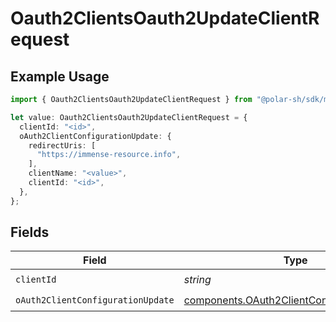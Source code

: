 # Oauth2ClientsOauth2UpdateClientRequest

## Example Usage

```typescript
import { Oauth2ClientsOauth2UpdateClientRequest } from "@polar-sh/sdk/models/operations/oauth2clientsoauth2updateclient.js";

let value: Oauth2ClientsOauth2UpdateClientRequest = {
  clientId: "<id>",
  oAuth2ClientConfigurationUpdate: {
    redirectUris: [
      "https://immense-resource.info",
    ],
    clientName: "<value>",
    clientId: "<id>",
  },
};
```

## Fields

| Field                                                                                                    | Type                                                                                                     | Required                                                                                                 | Description                                                                                              |
| -------------------------------------------------------------------------------------------------------- | -------------------------------------------------------------------------------------------------------- | -------------------------------------------------------------------------------------------------------- | -------------------------------------------------------------------------------------------------------- |
| `clientId`                                                                                               | *string*                                                                                                 | :heavy_check_mark:                                                                                       | N/A                                                                                                      |
| `oAuth2ClientConfigurationUpdate`                                                                        | [components.OAuth2ClientConfigurationUpdate](../../models/components/oauth2clientconfigurationupdate.md) | :heavy_check_mark:                                                                                       | N/A                                                                                                      |